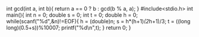 int gcd(int a, int b){ return a == 0 ? b : gcd(b % a, a); }
#include<stdio.h>
int main(){
	int n = 0;
	double s = 0;
	int t = 0;
	double h = 0;
	while(scanf("%d",&n)!=EOF){
		h = (double)n;
		s = h*(h+1)*(2*h+1)/3;
		t = ((long long)(0.5+s))%10007;
		printf("%d\n",t);
	}
	return 0;
}
